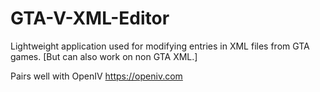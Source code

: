 # GTA-V-XML-Editor
Lightweight application used for modifying entries in XML files from GTA games. [But can also work on non GTA XML.]

Pairs well with OpenIV https://openiv.com
